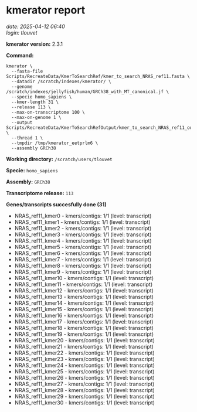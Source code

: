 # kmerator report
*date: 2025-04-12 06:40*  
*login: tlouvet*

**kmerator version:** 2.3.1

**Command:**

```
kmerator \
  --fasta-file Scripts/RecreateData/KmerToSearchRef/kmer_to_search_NRAS_ref11.fasta \
  --datadir /scratch/indexes/kmerator/ \
  --genome /scratch/indexes/jellyfish/human/GRCh38_with_MT_canonical.jf \
  --specie homo_sapiens \
  --kmer-length 31 \
  --release 113 \
  --max-on-transcriptome 100 \
  --max-on-genome 1 \
  --output Scripts/RecreateData/KmerToSearchRefOutput/kmer_to_search_NRAS_ref11_output \
  --thread 1 \
  --tmpdir /tmp/kmerator_eetprlm6 \
  --assembly GRCh38
```

**Working directory:** `/scratch/users/tlouvet`

**Specie:** `homo_sapiens`

**Assembly:** `GRCh38`

**Transcriptome release:** `113`

**Genes/transcripts succesfully done (31)**

- NRAS_ref11_kmer0 - kmers/contigs: 1/1 (level: transcript)
- NRAS_ref11_kmer1 - kmers/contigs: 1/1 (level: transcript)
- NRAS_ref11_kmer2 - kmers/contigs: 1/1 (level: transcript)
- NRAS_ref11_kmer3 - kmers/contigs: 1/1 (level: transcript)
- NRAS_ref11_kmer4 - kmers/contigs: 1/1 (level: transcript)
- NRAS_ref11_kmer5 - kmers/contigs: 1/1 (level: transcript)
- NRAS_ref11_kmer6 - kmers/contigs: 1/1 (level: transcript)
- NRAS_ref11_kmer7 - kmers/contigs: 1/1 (level: transcript)
- NRAS_ref11_kmer8 - kmers/contigs: 1/1 (level: transcript)
- NRAS_ref11_kmer9 - kmers/contigs: 1/1 (level: transcript)
- NRAS_ref11_kmer10 - kmers/contigs: 1/1 (level: transcript)
- NRAS_ref11_kmer11 - kmers/contigs: 1/1 (level: transcript)
- NRAS_ref11_kmer12 - kmers/contigs: 1/1 (level: transcript)
- NRAS_ref11_kmer13 - kmers/contigs: 1/1 (level: transcript)
- NRAS_ref11_kmer14 - kmers/contigs: 1/1 (level: transcript)
- NRAS_ref11_kmer15 - kmers/contigs: 1/1 (level: transcript)
- NRAS_ref11_kmer16 - kmers/contigs: 1/1 (level: transcript)
- NRAS_ref11_kmer17 - kmers/contigs: 1/1 (level: transcript)
- NRAS_ref11_kmer18 - kmers/contigs: 1/1 (level: transcript)
- NRAS_ref11_kmer19 - kmers/contigs: 1/1 (level: transcript)
- NRAS_ref11_kmer20 - kmers/contigs: 1/1 (level: transcript)
- NRAS_ref11_kmer21 - kmers/contigs: 1/1 (level: transcript)
- NRAS_ref11_kmer22 - kmers/contigs: 1/1 (level: transcript)
- NRAS_ref11_kmer23 - kmers/contigs: 1/1 (level: transcript)
- NRAS_ref11_kmer24 - kmers/contigs: 1/1 (level: transcript)
- NRAS_ref11_kmer25 - kmers/contigs: 1/1 (level: transcript)
- NRAS_ref11_kmer26 - kmers/contigs: 1/1 (level: transcript)
- NRAS_ref11_kmer27 - kmers/contigs: 1/1 (level: transcript)
- NRAS_ref11_kmer28 - kmers/contigs: 1/1 (level: transcript)
- NRAS_ref11_kmer29 - kmers/contigs: 1/1 (level: transcript)
- NRAS_ref11_kmer30 - kmers/contigs: 1/1 (level: transcript)
